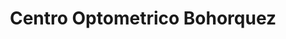 ---
title: "Centro Optometrico Bohorquez"
url: /guayaquil/centro-optometrico-bohorquez/
shop: Optiker
---
